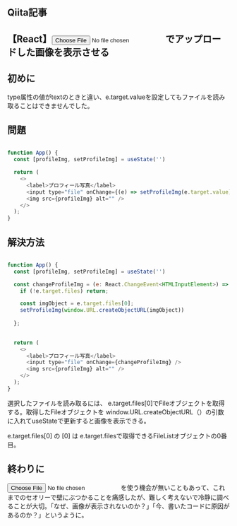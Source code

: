 ## Qiita記事

## 【React】<input type="file"> でアップロードした画像を表示させる

## 初めに

type属性の値がtextのときと違い、e.target.valueを設定してもファイルを読み取ることはできませんでした。

## 問題

```javascript

function App() {
  const [profileImg, setProfileImg] = useState('')

  return (
    <>
      <label>プロフィール写真</label>
      <input type="file" onChange={(e) => setProfileImg(e.target.value)} />
      <img src={profileImg} alt="" />
    </>
  );
}


```

## 解決方法

```javascript

function App() {
  const [profileImg, setProfileImg] = useState('')

  const changeProfileImg = (e: React.ChangeEvent<HTMLInputElement>) => {
    if (!e.target.files) return;

    const imgObject = e.target.files[0];
    setProfileImg(window.URL.createObjectURL(imgObject))
    
  };
  

  return (
    <>
      <label>プロフィール写真</label>
      <input type="file" onChange={changeProfileImg} />
      <img src={profileImg} alt="" />
    </>
  );
}


```

選択したファイルを読み取るには、 e.target.files[0]でFileオブジェクトを取得する。取得したFileオブジェクトを window.URL.createObjectURL（）の引数に入れてuseStateで更新すると画像を表示できる。

 e.target.files[0] の [0] は e.target.filesで取得できるFileListオブジェクトの0番目。

## 終わりに

<input type="file"> を使う機会が無いこともあって、これまでのセオリーで壁にぶつかることを痛感したが、難しく考えないで冷静に調べることが大切。「なぜ、画像が表示されないのか？」「今、書いたコードに原因があるのか？」というように。